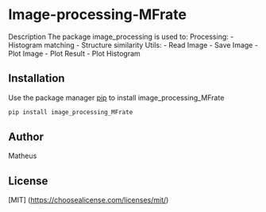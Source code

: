 # Image-processing-MFrate

Description
The package image_processing is used to:
    Processing:
        - Histogram matching
        - Structure similarity
    Utils:
        - Read Image
        - Save Image
        - Plot Image
        - Plot Result
        - Plot Histogram

## Installation

Use the package manager [pip](https://pip.pypa.io/en/stable/) to install image_processing_MFrate

```bash
pip install image_processing_MFrate
```
## Author
Matheus

## License
[MIT] (https://choosealicense.com/licenses/mit/)